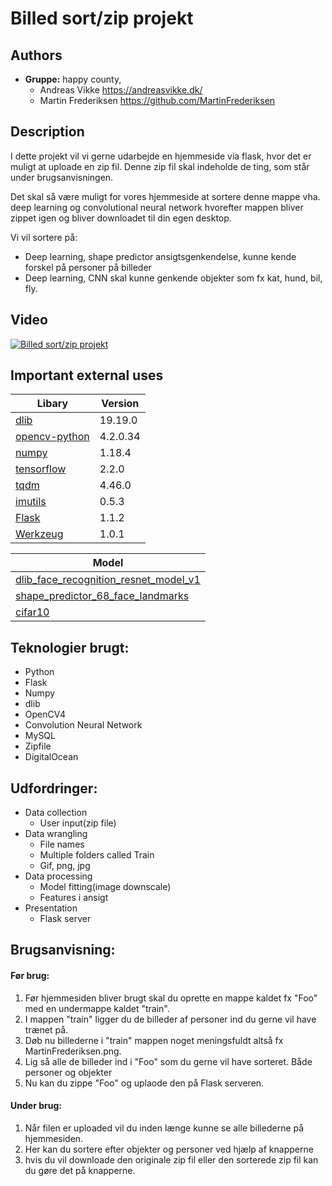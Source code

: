 # Billed sort/zip projekt

## Authors
- **Gruppe:** happy county, 
    - Andreas Vikke https://andreasvikke.dk/
    - Martin Frederiksen https://github.com/MartinFrederiksen

## Description
I dette projekt vil vi gerne udarbejde en hjemmeside via flask, hvor det er muligt at uploade en zip fil.
Denne zip fil skal indeholde de ting, som står under brugsanvisningen.

Det skal så være muligt for vores hjemmeside at sortere denne mappe vha. deep learning og convolutional neural network hvorefter mappen bliver zippet igen og bliver downloadet til din egen desktop.

Vi vil sortere på:
 - Deep learning, shape predictor ansigtsgenkendelse, kunne kende forskel på personer på billeder
 - Deep learning, CNN skal kunne genkende objekter som fx kat, hund, bil, fly.

## Video
 [![Billed sort/zip projekt](http://img.youtube.com/vi/LViM3LfONCE/0.jpg)](http://www.youtube.com/watch?v=LViM3LfONCE "Billed sort/zip projekt")

## Important external uses
|Libary|Version|
|---|---|
|[dlib](https://pypi.org/project/dlib/)|19.19.0|
|[opencv-python](https://pypi.org/project/opencv-python/)|4.2.0.34|
|[numpy](https://pypi.org/project/numpy/)|1.18.4|
|[tensorflow](https://pypi.org/project/tensorflow/)|2.2.0|
|[tqdm](https://pypi.org/project/tqdm/)|4.46.0|
|[imutils](https://pypi.org/project/imutils/)|0.5.3|
|[Flask](https://pypi.org/project/Flask/)|1.1.2|
|[Werkzeug](https://pypi.org/project/Werkzeug/)|1.0.1|

|Model|
|---|
|[dlib_face_recognition_resnet_model_v1](https://github.com/davisking/dlib-models)|
|[shape_predictor_68_face_landmarks](https://github.com/davisking/dlib-models)|
|[cifar10](https://www.cs.toronto.edu/~kriz/cifar.html)|

## Teknologier brugt:
- Python
- Flask
- Numpy
- dlib
- OpenCV4
- Convolution Neural Network
- MySQL
- Zipfile
- DigitalOcean

## Udfordringer:
- Data collection
    - User input(zip file)
- Data wrangling
    - File names
    - Multiple folders called Train
    - Gif, png, jpg
- Data processing
    - Model fitting(image downscale)
    - Features i ansigt
- Presentation
    - Flask server

## Brugsanvisning:
#### Før brug:
1. Før hjemmesiden bliver brugt skal du oprette en mappe kaldet fx "Foo" med en undermappe kaldet "train". 
2. I mappen "train" ligger du de billeder af personer ind du gerne vil have trænet på.
3. Døb nu billederne i "train" mappen noget meningsfuldt altså fx MartinFrederiksen.png.
4. Lig så alle de billeder ind i "Foo" som du gerne vil have sorteret. Både personer og objekter
5. Nu kan du zippe "Foo" og uplaode den på Flask serveren.

#### Under brug:
1. Når filen er uploaded vil du inden længe kunne se alle billederne på hjemmesiden.
2. Her kan du sortere efter objekter og personer ved hjælp af knapperne
3. hvis du vil downloade den originale zip fil eller den sorterede zip fil kan du gøre det på knapperne.
